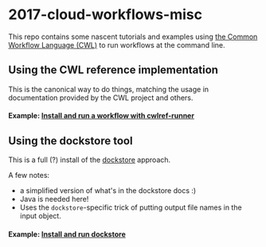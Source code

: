 # 2017-cloud-workflows-misc

This repo contains some nascent tutorials and examples using
[the Common Workflow Language (CWL)](commonwl.org) to run workflows
at the command line.

## Using the CWL reference implementation

This is the canonical way to do things, matching the usage in documentation
provided by the CWL project and others.

#### Example: [Install and run a workflow with cwlref-runner](install-and-run-with-cwltool.md)

## Using the dockstore tool

This is a full (?) install of the
[dockstore](https://dockstore.org/docs) approach.

A few notes:

* a simplified version of what's in the dockstore docs :)
* Java is needed here!
* Uses the `dockstore`-specific trick of putting output file names in the
  input object.

#### Example: [Install and run dockstore](install-and-run-with-dockstore.md)
